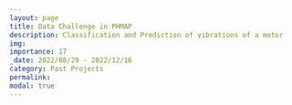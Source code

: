 ```yaml
---
layout: page
title: Data Challenge in PHMAP
description: Classification and Prediction of vibrations of a motor
img: 
importance: 17
_date: 2022/08/29 - 2022/12/16
category: Past Projects
permalink: 
modal: true
---
```

